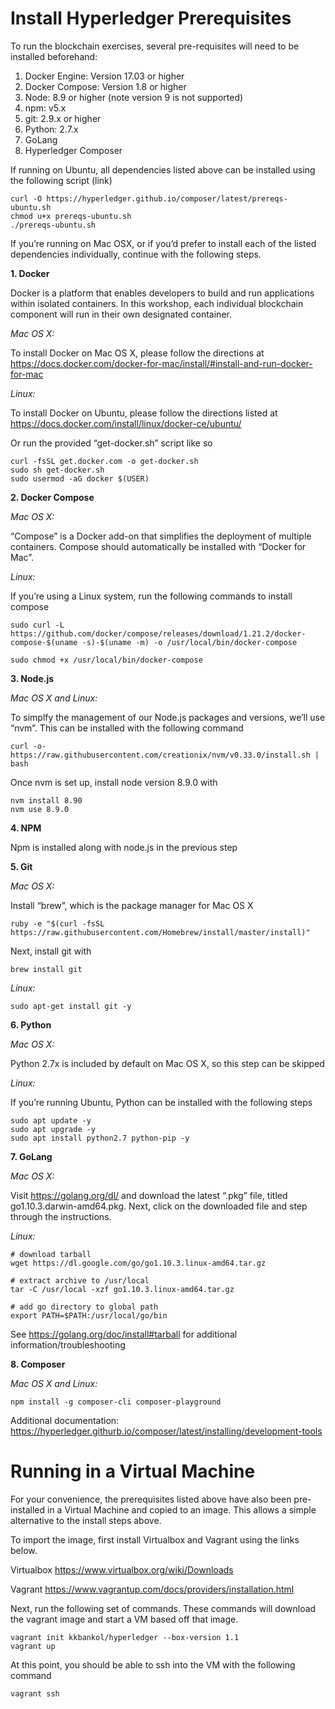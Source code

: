 # Install Hyperledger Prerequisites

To run the blockchain exercises, several pre-requisites will need to be installed beforehand:

1.	Docker Engine: Version 17.03 or higher
2.	Docker Compose: Version 1.8 or higher
3.	Node: 8.9 or higher (note version 9 is not supported)
4.	npm: v5.x
5.	git: 2.9.x or higher
6.	Python: 2.7.x
7.	GoLang
8.	Hyperledger Composer

If running on Ubuntu, all dependencies listed above can be installed using the following script (link)
```
curl -O https://hyperledger.github.io/composer/latest/prereqs-ubuntu.sh
chmod u+x prereqs-ubuntu.sh
./prereqs-ubuntu.sh
```

If you’re running on Mac OSX, or if you’d prefer to install each of the listed dependencies individually, continue with the following steps.

**1.	Docker**

Docker is a platform that enables developers to build and run applications within isolated containers. In this workshop, each individual blockchain component will run in their own designated container. 

*Mac OS X:*

To install Docker on Mac OS X, please follow the directions at https://docs.docker.com/docker-for-mac/install/#install-and-run-docker-for-mac

*Linux:*

To install Docker on Ubuntu, please follow the directions listed at
https://docs.docker.com/install/linux/docker-ce/ubuntu/

Or run the provided “get-docker.sh” script like so
```
curl -fsSL get.docker.com -o get-docker.sh
sudo sh get-docker.sh				
sudo usermod -aG docker $(USER)
```

**2.	Docker Compose**

*Mac OS X:*

“Compose” is a Docker add-on that simplifies the deployment of multiple containers. Compose should automatically be installed with “Docker for Mac”. 

*Linux:*

If you’re using a Linux system, run the following commands to install compose
```
sudo curl -L https://github.com/docker/compose/releases/download/1.21.2/docker-compose-$(uname -s)-$(uname -m) -o /usr/local/bin/docker-compose

sudo chmod +x /usr/local/bin/docker-compose
```
**3.	Node.js**

*Mac OS X and Linux:*

To simplfy the management of our Node.js packages and versions, we’ll use “nvm”. This can be installed with the following command
```
curl -o- https://raw.githubusercontent.com/creationix/nvm/v0.33.0/install.sh | bash
```
Once nvm is set up, install node version 8.9.0 with 
```
nvm install 8.90
nvm use 8.9.0
```

**4.	NPM**

Npm is installed along with node.js in the previous step

**5.	Git**

*Mac OS X:*

Install “brew”, which is the package manager for Mac OS X
```
ruby -e "$(curl -fsSL https://raw.githubusercontent.com/Homebrew/install/master/install)"
```

Next, install git with 
```
brew install git
```

*Linux:*

```
sudo apt-get install git -y
```

**6.	Python**

*Mac OS X:*

Python 2.7x is included by default on Mac OS X, so this step can be skipped

*Linux:*

If you’re running Ubuntu, Python can be installed with the following steps
```
sudo apt update -y
sudo apt upgrade -y
sudo apt install python2.7 python-pip -y
```

**7.	GoLang**

*Mac OS X:*

Visit https://golang.org/dl/ and download the latest “.pkg” file, titled go1.10.3.darwin-amd64.pkg. Next, click on the downloaded file and step through the instructions.

*Linux:*

```
# download tarball
wget https://dl.google.com/go/go1.10.3.linux-amd64.tar.gz

# extract archive to /usr/local
tar -C /usr/local -xzf go1.10.3.linux-amd64.tar.gz

# add go directory to global path
export PATH=$PATH:/usr/local/go/bin
```
See https://golang.org/doc/install#tarball for additional information/troubleshooting


**8.	Composer**

*Mac OS X and Linux:*

```
npm install -g composer-cli composer-playground
```

Additional documentation:
https://hyperledger.githurb.io/composer/latest/installing/development-tools


# Running in a Virtual Machine

For your convenience, the prerequisites listed above have also been pre-installed in a Virtual Machine and copied to an image. This allows a simple alternative to the install steps above.

To import the image, first install Virtualbox and Vagrant using the links below.

Virtualbox
https://www.virtualbox.org/wiki/Downloads

Vagrant
https://www.vagrantup.com/docs/providers/installation.html

Next, run the following set of commands. These commands will download the vagrant image and start a VM based off that image.
```
vagrant init kkbankol/hyperledger --box-version 1.1
vagrant up
```

At this point, you should be able to ssh into the VM with the following command
```
vagrant ssh
```

